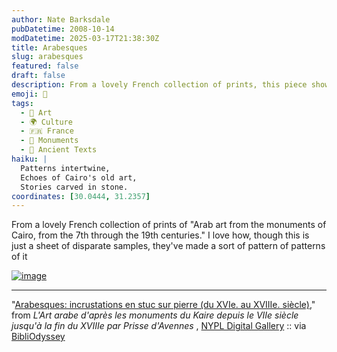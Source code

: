 ```yaml
---
author: Nate Barksdale
pubDatetime: 2008-10-14
modDatetime: 2025-03-17T21:38:30Z
title: Arabesques
slug: arabesques
featured: false
draft: false
description: From a lovely French collection of prints, this piece showcases "Arab art from the monuments of Cairo, from the 7th through the 19th centuries," illustrating a vibrant tapestry of designs over the centuries. Geolocation coordinates
emoji: 🎨
tags:
  - 🎨 Art
  - 🌍 Culture
  - 🇫🇷 France
  - 🕌 Monuments
  - 📜 Ancient Texts
haiku: |
  Patterns intertwine,  
  Echoes of Cairo's old art,  
  Stories carved in stone.
coordinates: [30.0444, 31.2357]
---
```


From a lovely French collection of prints of "Arab art from the monuments of Cairo, from the 7th through the 19th centuries." I love how, though this is just a sheet of disparate samples, they've made a sort of pattern of patterns of it

[![image](http://culture-making.com/media/2936768421_f9e7204f56_o.jpg)](http://bibliodyssey.blogspot.com/2008/10/lart-arabe.html)

---

"[Arabesques: incrustations en stuc sur pierre (du XVIe. au XVIIIe. siècle)](http://bibliodyssey.blogspot.com/2008/10/lart-arabe.html)," from _L'Art arabe d'après les monuments du Kaire depuis le VIIe siècle jusqu'à la fin du XVIIIe par Prisse d'Avennes_ , [NYPL Digital Gallery](http://bibliodyssey.blogspot.com/2008/10/lart-arabe.html) :: via [BibliOdyssey](http://bibliodyssey.blogspot.com/2008/10/lart-arabe.html)
